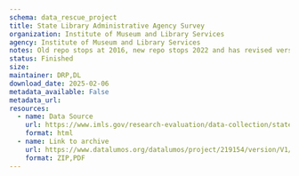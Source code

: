 ```yaml
---
schema: data_rescue_project 
title: State Library Administrative Agency Survey
organization: Institute of Museum and Library Services
agency: Institute of Museum and Library Services
notes: Old repo stops at 2016, new repo stops 2022 and has revised versions of older data. Suggest delete old
status: Finished
size: 
maintainer: DRP,DL
download_date: 2025-02-06
metadata_available: False
metadata_url: 
resources:
  - name: Data Source
    url: https://www.imls.gov/research-evaluation/data-collection/state-library-administrative-agency-survey
    format: html
  - name: Link to archive
    url: https://www.datalumos.org/datalumos/project/219154/version/V1/view
    format: ZIP,PDF
---
```

